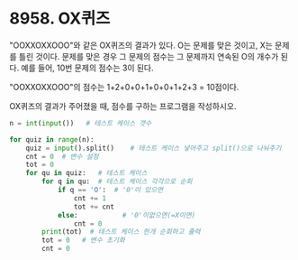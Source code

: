 # 8958. OX퀴즈

"OOXXOXXOOO"와 같은 OX퀴즈의 결과가 있다. O는 문제를 맞은 것이고, X는 문제를 틀린 것이다. 문제를 맞은 경우 그 문제의 점수는 그 문제까지 연속된 O의 개수가 된다. 예를 들어, 10번 문제의 점수는 3이 된다.

"OOXXOXXOOO"의 점수는 1+2+0+0+1+0+0+1+2+3 = 10점이다.

OX퀴즈의 결과가 주어졌을 때, 점수를 구하는 프로그램을 작성하시오.

```python
n = int(input())   # 테스트 케이스 갯수

for quiz in range(n):
    quiz = input().split()    # 테스트 케이스 넣어주고 split()으로 나눠주기
    cnt = 0  # 변수 설정
    tot = 0
    for qu in quiz:   # 테스트 케이스
        for q in qu:  # 테스트 케이스 각각으로 순회
            if q == 'O':  # '0'이 있으면
                cnt += 1
                tot += cnt
            else:           # '0'이없으면(=X이면)
                cnt = 0
        print(tot)  # 테스트 케이스 한개 순회하고 출력
        tot = 0   # 변수 초기화
        cnt = 0
```